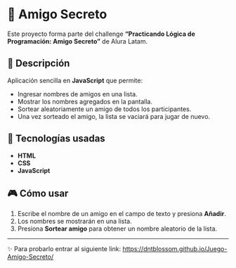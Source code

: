 # 🎁 Amigo Secreto  

Este proyecto forma parte del challenge **“Practicando Lógica de Programación: Amigo Secreto”** de Alura Latam.  

## 📌 Descripción  
Aplicación sencilla en **JavaScript** que permite:  
- Ingresar nombres de amigos en una lista.  
- Mostrar los nombres agregados en la pantalla.  
- Sortear aleatoriamente un amigo de todos los participantes.
- Una vez sorteado el amigo, la lista se vaciará para jugar de nuevo.

## 🚀 Tecnologías usadas  
- **HTML**  
- **CSS**  
- **JavaScript**  

## 🎮 Cómo usar  
1. Escribe el nombre de un amigo en el campo de texto y presiona **Añadir**.  
2. Los nombres se mostrarán en una lista.  
3. Presiona **Sortear amigo** para obtener un nombre aleatorio de la lista.

---
✨ Para probarlo entrar al siguiente link: https://dntblossom.github.io/Juego-Amigo-Secreto/
